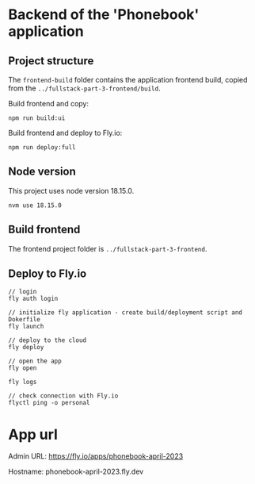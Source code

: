 # Backend of the 'Phonebook' application

## Project structure

The `frontend-build` folder contains the application frontend build,
copied from the `../fullstack-part-3-frontend/build`.

Build frontend and copy:

```
npm run build:ui
```

Build frontend and deploy to Fly.io:

```
npm run deploy:full
```

## Node version

This project uses node version 18.15.0.
```
nvm use 18.15.0
```

## Build frontend

The frontend project folder is `../fullstack-part-3-frontend`.

## Deploy to Fly.io

```
// login
fly auth login

// initialize fly application - create build/deployment script and Dokerfile
fly launch

// deploy to the cloud
fly deploy

// open the app
fly open

fly logs

// check connection with Fly.io
flyctl ping -o personal
```

# App url

Admin URL: https://fly.io/apps/phonebook-april-2023

Hostname: phonebook-april-2023.fly.dev
